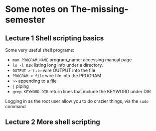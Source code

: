 Some notes on The-missing-semester
=======

Lecture 1 Shell scripting basics
-----------

Some very useful shell programs:
* `man PROGRAM_NAME` program_name: accessing manual page
* `ls -l DIR` listing long info under a directory.
* `OUTPUT > file` wire OUTPUT into the file 
* `PROGRAM < file` wire file into the PROGRAM
* `>>` appending to a file
* `|` piping
* `grep KEYWORD DIR` return lines that include the KEYWORD under DIR

Logging in as the root user allow you to do crazier things, via the `sudo` command

Lecture 2 More shell scripting
-----------
